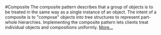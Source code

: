 #Composite
The composite pattern describes that a group of objects is to be treated in the same way as a single instance of an object.
The intent of a composite is to "compose" objects into tree structures to represent part-whole hierarchies.
Implementing the composite pattern lets clients treat individual objects and compositions uniformly.
[More…](http://en.wikipedia.org/wiki/Composite_pattern)